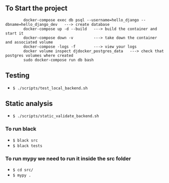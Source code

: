 ## To Start the project

            docker-compose exec db psql --username=hello_django --dbname=hello_django_dev   ---> create database
            docker-compose up -d --build   ---> build the container and start it
            docker-compose down -v         ---> take down the container and associated volume
            docker-compose -logs -f        ---> view your logs
            docker volume inspect djdocker_postgres_data   ---> check that postgres volumes where created
            sudo docker-compose run db bash


## Testing

- `$ ./scripts/test_local_backend.sh`

## Static analysis

- `$ ./scripts/static_validate_backend.sh`

### To run black

- `$ black src`
- `$ black tests`

### To run mypy we need to run it inside the src folder

- `$ cd src/ `
- `$ mypy .`
